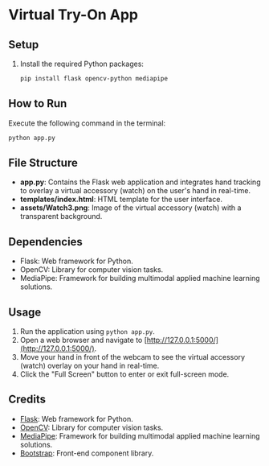 # Virtual Try-On App

## Setup

1. Install the required Python packages:

   ```bash
   pip install flask opencv-python mediapipe
   ```
   
## How to Run

   Execute the following command in the terminal:
   
   ```bash
   python app.py
   ```

## File Structure

- **app.py**: Contains the Flask web application and integrates hand tracking to overlay a virtual accessory (watch) on the user's hand in real-time.
- **templates/index.html**: HTML template for the user interface.
- **assets/Watch3.png**: Image of the virtual accessory (watch) with a transparent background.

## Dependencies

- Flask: Web framework for Python.
- OpenCV: Library for computer vision tasks.
- MediaPipe: Framework for building multimodal applied machine learning solutions.

## Usage

1. Run the application using `python app.py`.
2. Open a web browser and navigate to [http://127.0.0.1:5000/](http://127.0.0.1:5000/).
3. Move your hand in front of the webcam to see the virtual accessory (watch) overlay on your hand in real-time.
4. Click the "Full Screen" button to enter or exit full-screen mode.

## Credits

- [Flask](https://flask.palletsprojects.com/): Web framework for Python.
- [OpenCV](https://opencv.org/): Library for computer vision tasks.
- [MediaPipe](https://mediapipe.dev/): Framework for building multimodal applied machine learning solutions.
- [Bootstrap](https://getbootstrap.com/): Front-end component library.

